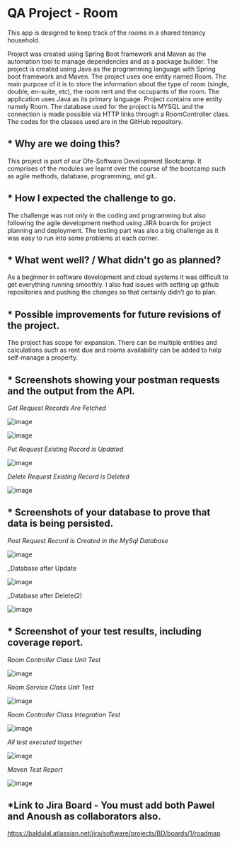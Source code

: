 # QA Project - Room 

This app is designed to keep track of the rooms in a shared tenancy household. 

Project was created using Spring Boot framework and Maven as the automation tool to manage dependencies and as a package builder. 
The project is created using Java as the programming language with Spring boot framework and Maven. The project uses one entity named Room. The main purpose of it is to store the information about the type of room (single, double, en-suite, etc), the room rent and the occupants of the room.
The application uses Java as its primary language. 
Project contains one entity namely Room. The database used for the project is MYSQL and the connection is made possible via HTTP links through a RoomController class. The codes for the classes used are in the GitHub repository.


## * Why are we doing this?   

This project is part of our Dfe-Software Development Bootcamp. It comprises of the modules we learnt over the course of the bootcamp such as agile methods, database, programming, and git..  

## * How I expected the challenge to go.   

The challenge was not only in the coding and programming but also following the agile development method using JIRA boards for project planning and deployment. The testing part was also a big challenge as it was easy to run into some problems at each corner.  

## * What went well? / What didn't go as planned?   

As a beginner in software development and cloud systems it was difficult to get everything running smoothly. I also had issues with setting up github repositories and pushing the changes so that certainly didn’t go to plan.

## * Possible improvements for future revisions of the project.  
The project has scope for expansion. There can be multiple entities and calculations such as rent due and rooms availability can be added to help self-manage a property. 

 

## * Screenshots showing your postman requests and the output from the API.  


_Get Request  Records Are Fetched_

![image](https://user-images.githubusercontent.com/89149400/136579949-4a2211aa-d4e0-4f4c-b67b-f54ac267c457.png)


![image](https://user-images.githubusercontent.com/89149400/136580034-f34bcc88-9be8-4043-9940-f8df80061e63.png)


_Put Request Existing Record is Updated_

![image](https://user-images.githubusercontent.com/89149400/136580117-28e73fcb-c80b-438a-a61d-8d598246caee.png)


_Delete Request Existing Record is Deleted_

![image](https://user-images.githubusercontent.com/89149400/136580190-8c865d1e-2479-4cbc-a676-81a0cc618113.png)


## * Screenshots of your database to prove that data is being persisted. 
_Post Request Record is Created in the MySql Database_

![image](https://user-images.githubusercontent.com/89149400/136580283-f5a2617e-f99c-4466-9580-8f27c2b8745d.png)

_Database after Update 

![image](https://user-images.githubusercontent.com/89149400/136580400-bdc1ca50-0f52-4d61-be7a-e2e8a9795bad.png)

_Database after Delete(2)

![image](https://user-images.githubusercontent.com/89149400/136580468-b8ef9186-2536-468a-9861-a6a19966057f.png)

## * Screenshot of your test results, including coverage report.  

_Room Controller Class Unit Test_

![image](https://user-images.githubusercontent.com/89149400/136580566-9d3eadc5-d6af-482b-81cc-eb13dc0e33e7.png)


_Room Service Class Unit Test_

![image](https://user-images.githubusercontent.com/89149400/136580634-a9d7a412-2306-432d-a6f3-739554715012.png)


_Room Controller Class Integration Test_

![image](https://user-images.githubusercontent.com/89149400/136580719-6c06b695-4665-4ff4-8174-c4ed3f04a2a5.png)

_All test executed together_

![image](https://user-images.githubusercontent.com/89149400/136580872-32f5cae0-d214-4925-a710-d42bb6d32269.png)

_Maven Test Report_

![image](https://user-images.githubusercontent.com/89149400/136580976-7f84ecdd-dd0d-4b68-964a-88e2cd8c8327.png)



## *Link to Jira Board - You must add both Pawel and Anoush as collaborators also.  
https://baldulal.atlassian.net/jira/software/projects/BD/boards/1/roadmap


